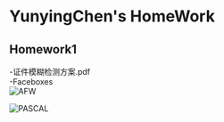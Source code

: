 # YunyingChen's HomeWork




## Homework1
-证件模糊检测方案.pdf        
-Faceboxes                
![AFW](https://github.com/cvgroup-erke/YunyingChen/blob/main/HMK1/Faceboxes/AFW_Result.png=200x)



![PASCAL](https://github.com/cvgroup-erke/YunyingChen/blob/main/HMK1/Faceboxes/PASCAL_Result.png=200x)



